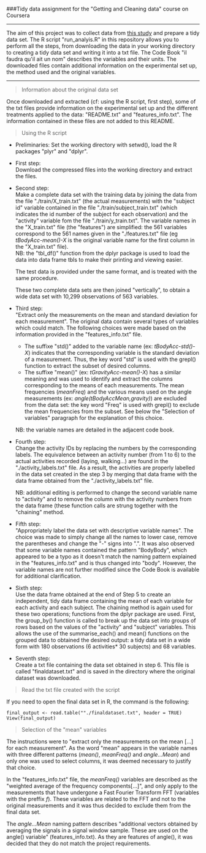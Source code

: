 ###Tidy data assignment for the "Getting and Cleaning data" course on Coursera
***
The aim of this project was to collect data from [this study](http://archive.ics.uci.edu/ml/datasets/Human+Activity+Recognition+Using+Smartphones) and prepare a tidy data set. The R script "run_analyis.R" in this repository allows you to perform all the steps, from downloading the data in your working directory to creating a tidy data set and writing it into a txt file. The Code Book "il faudra qu'il ait un nom" describes the variables and their units. 
The downloaded files contain additional information on the experimental set up, the method used and the original variables.    

***
> Information about the original data set  

Once downloaded and extracted (cf: using the R script, first step), some of the txt files provide information on the experimental set up and the different treatments applied to the data: "README.txt" and "features_info.txt". The information contained in these files are not added to this README.  

> Using the R script

* Preliminaries:
Set the working directory with setwd(), load the R packages "plyr" and "dplyr". 
  
* First step:  
Download the compressed files into the working directory and extract the files.

* Second step:  
Make a complete data set with the training data by joining the data from the file "./train/X\_train.txt" (the actual measurements) with the "subject id" variable contained in the file "./train/subject\_train.txt" (which indicates the id number of the subject for each observation) and the "activity" variable fom the file "./train/y\_train.txt". The variable names in the "X\_train.txt" file (the "features") are simplified: the 561 variables correspond to the 561 names given in the "./features.txt" file (eg *tBodyAcc-mean()-X* is the original variable name for the first column in the "X_train.txt" file).   
NB: the "tbl_df()" function from the dplyr package is used to load the data into data frame tbls to make their printing and viewing easier. 
  
  The test data is provided under the same format, and is treated with the same procedure.  
  
  These two complete data sets are then joined "vertically", to obtain a wide data set with 10,299 observations of 563 variables.  
  
* Third step:   
"Extract only the measurements on the mean and standard deviation for each measurement". 
The original data contain several types of variables which could match. The following choices were made based on the information provided in the "features_info.txt" file. 
  + The suffixe "std()" added to the variable name (ex: *tBodyAcc-std()-X*) indicates that the corresponding variable is the standard deviation of a measurement. Thus, the key word "std" is used with the grepl() function to extract the subset of desired columns. 
  + The suffixe "mean()" (ex: *tGravityAcc-mean()-X*) has a similar meaning and was used to identify and extract the columns corresponding to the means of each measurements. The mean frequencies (*meanFreq*) and the various means used on the angle measurements (ex: *angle(tBodyAccMean,gravity)*) are excluded from the data set: the key word "Freq" is used with grepl() to exclude the mean frequencies from the subset. See below the "Selection of variables" paragraph for the explanation of this choice.   
  
  NB: the variable names are detailed in the adjacent code book.  

* Fourth step:  
Change the activity IDs by replacing the numbers by the corresponding labels. The equivalence between an activity number (from 1 to 6) to the actual activities recorded (laying, walking...) are found in the "./activity\_labels.txt" file. As a result, the activities are properly labelled in the data set created in the step 3 by merging that data frame with the data frame obtained from the "./activity\_labels.txt" file.  
  
  NB: additional editing is performed to change the second variable name to "activity" and to remove the column with the activity numbers from the data frame (these function calls are strung together with the "chaining" method.  
  
* Fifth step:  
"Appropriately label the data set with descriptive variable names". The choice was made to simply change all the names to lower case, remove the parentheses and change the "-" signs into ".". It was also observed that some variable names contained the pattern "BodyBody", which appeared to be a typo as it doesn't match the naming pattern explained in the "features\_info.txt" and is thus changed into "body". However, the variable names are not further modified since the Code Book is available for additional clarification.   
  
* Sixth step:    
Use the data frame obtained at the end of Step 5 to create an independent, tidy data frame containing the mean of each variable for each activity and each subject. The chaining method is again used for these two operations; functions from the dplyr package are used. First, the group\_by() function is called to break up the data set into groups of rows based on the values of the "activity" and "subject" variables. This allows the use of the summarise\_each() and mean() functions on the grouped data to obtained the desired output: a tidy data set in a wide form with 180 observations (6 activities* 30 subjects) and 68 variables.  

  
* Seventh step:  
Create a txt file containing the data set obtained in step 6. This file is called "finaldataset.txt" and is saved in the directory where the original dataset was downloaded.   
  
  
> Read the txt file created with the script  

If you need to open the final data set in R, the command is the following:
```{r}
final_output <- read.table(""./finaldataset.txt", header = TRUE)
View(final_output)
```

> Selection of the "mean" variables    

The instructions were to "extract only the measurements on the mean [...] for each measurement". As the word "mean" appears in the variable names with three different patterns (*mean()*, *meanFreq()* and *angle...Mean*) and only one was used to select columns, it was deemed necessary to justify that choice.  
  
In the "features\_info.txt" file, the *meanFreq()* variables are described as the "weighted average of the frequency components[...]", and only apply to the measurements that have undergone a Fast Fourier Transform FFT (variables with the preffix *f*). These variables are related to the FFT and not to the original measurements and it was thus decided to exclude them from the final data set.   
  
The *angle...Mean* naming pattern describes "additional vectors obtained by averaging the signals in a signal window sample. These are used on the angle() variable" (features\_info.txt). As they are features of angle(), it was decided that they do not match the project requirements.  
